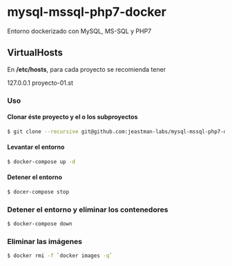 # mysql-mssql-php7-docker
Entorno dockerizado con MySQL, MS-SQL y PHP7



## VirtualHosts

En **/etc/hosts**, para cada proyecto se recomienda tener

127.0.0.1 proyecto-01.st


### Uso


#### Clonar éste proyecto y el o los subproyectos

``` sh
$ git clone --recursive git@github.com:jeastman-labs/mysql-mssql-php7-docker.git
```

#### Levantar el entorno
``` sh
$ docker-compose up -d
```

#### Detener el entorno
``` sh
$ docer-compose stop
```

### Detener el entorno y eliminar los contenedores
``` sh
$ docker-compose down
```

### Eliminar las imágenes
``` sh
$ docker rmi -f `docker images -q`
```
